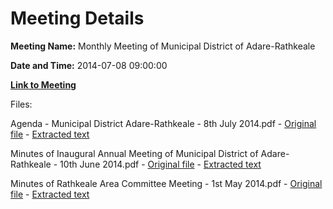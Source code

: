 # Meeting Details

**Meeting Name:** Monthly Meeting of Municipal District of Adare-Rathkeale

**Date and Time:** 2014-07-08 09:00:00

**[Link to Meeting](https://www.limerick.ie/council/whats-on/monthly-meeting-municipal-district-adare-rathkeale-10)**

Files: 

Agenda - Municipal District Adare-Rathkeale - 8th July 2014.pdf - [Original file](https://www.limerick.ie/sites/default/files/media/documents/2017-08/municipal_district_adare-rathkeale_-_agenda_8_july_2014.pdf) - [Extracted text](./Agenda%20-%20Municipal%20District%20Adare-Rathkeale%20-%208th%20July%202014.md)

Minutes of Inaugural Annual Meeting of Municipal District of Adare-Rathkeale - 10th June 2014.pdf - [Original file](https://www.limerick.ie/sites/default/files/media/documents/2017-08/minutes_of_inaugural_annual_meeting_of_municipal_district_of_adare-rathkeale_-_10_june_2014.pdf) - [Extracted text](./Minutes%20of%20Inaugural%20Annual%20Meeting%20of%20Municipal%20District%20of%20Adare-Rathkeale%20-%2010th%20June%202014.md)

Minutes of Rathkeale Area Committee Meeting - 1st May 2014.pdf - [Original file](https://www.limerick.ie/sites/default/files/media/documents/2017-08/minutes_of_rathkeale_area_committee_meeting_-_01_may_2014.pdf) - [Extracted text](./Minutes%20of%20Rathkeale%20Area%20Committee%20Meeting%20-%201st%20May%202014.md)

